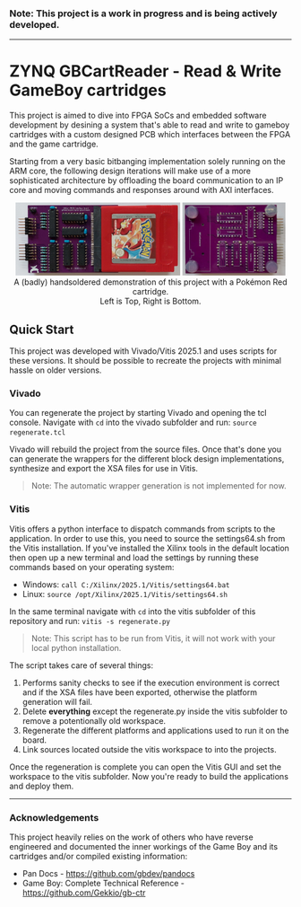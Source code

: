 
### Note: This project is a work in progress and is being actively developed.
___

# ZYNQ GBCartReader - Read & Write GameBoy cartridges

This project is aimed to dive into FPGA SoCs and embedded software development
by desining a system that's able to read and write to gameboy cartridges with
a custom designed PCB which interfaces between the FPGA and the game cartridge.

Starting from a very basic bitbanging implementation solely running on the ARM core,
the following design iterations will make use of a more sophisticated architecture
by offloading the board communication to an IP core and moving commands and responses
around with AXI interfaces.

<div align="center">
   <img width="58.4%" src="docs/front.jpg" />
   <img width="36.6%" src="docs/back.jpg" /><br>
   A (badly) handsoldered demonstration of this project with a Pokémon Red cartridge.<br>
   Left is Top, Right is Bottom.
</div>

## Quick Start

This project was developed with Vivado/Vitis 2025.1 and uses scripts for these versions.
It should be possible to recreate the projects with minimal hassle on older versions.


### Vivado

You can regenerate the project by starting Vivado and opening the tcl console.
Navigate with `cd` into the vivado subfolder and run: `source regenerate.tcl`

Vivado will rebuild the project from the source files. Once that's done you can
generate the wrappers for the different block design implementations, synthesize
and export the XSA files for use in Vitis.

> Note: The automatic wrapper generation is not implemented for now.

### Vitis

Vitis offers a python interface to dispatch commands from scripts to the application.
In order to use this, you need to source the settings64.sh from the Vitis installation.
If you've installed the Xilinx tools in the default location then open up a new terminal
and load the settings by running these commands based on your operating system:

- Windows: `call C:/Xilinx/2025.1/Vitis/settings64.bat`
- Linux: `source /opt/Xilinx/2025.1/Vitis/settings64.sh`

In the same terminal navigate with `cd` into the vitis subfolder of this repository
and run: `vitis -s regenerate.py`

> Note: This script has to be run from Vitis, it will not work with your local python installation.

The script takes care of several things:
1. Performs sanity checks to see if the execution environment is correct and if the
   XSA files have been exported, otherwise the platform generation will fail.
2. Delete **everything** except the regenerate.py inside the vitis subfolder to remove
   a potentionally old workspace.
3. Regenerate the different platforms and applications used to run it on the board.
4. Link sources located outside the vitis workspace to into the projects.

Once the regeneration is complete you can open the Vitis GUI and set the workspace
to the vitis subfolder. Now you're ready to build the applications and deploy them.


___

### Acknowledgements

This project heavily relies on the work of others who have reverse engineered and documented
the inner workings of the Game Boy and its cartridges and/or compiled existing information:
- Pan Docs - https://github.com/gbdev/pandocs
- Game Boy: Complete Technical Reference - https://github.com/Gekkio/gb-ctr
